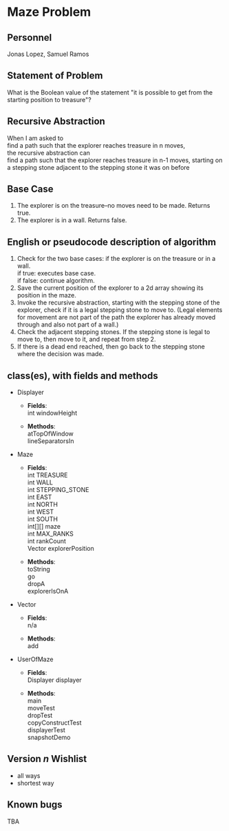 # Maze Problem

## Personnel
Jonas Lopez, Samuel Ramos

## Statement of Problem
What is the Boolean value of the statement "it is possible to get from the starting position to treasure"?

## Recursive Abstraction
When I am asked to <br />
find a path such that the explorer reaches treasure in n moves, <br />
the recursive abstraction can <br />
find a path such that the explorer reaches treasure in n-1 moves, starting on a stepping stone adjacent to the stepping stone it was on before

## Base Case
1. The explorer is on the treasure–no moves need to be made. Returns true.
2. The explorer is in a wall. Returns false.

## English or pseudocode description of algorithm
1. Check for the two base cases: if the explorer is on the treasure or in a wall. <br />
    if true: executes base case. <br />
    if false: continue algorithm.
2. Save the current position of the explorer to a 2d array showing its position in the maze.  
3. Invoke the recursive abstraction, starting with the stepping stone of the explorer, check if it is a legal stepping stone to move to. 
(Legal elements for movement are not part of the path the explorer has already moved through and also not part of a wall.)  
4. Check the adjacent stepping stones. If the stepping stone is legal to move to, then move to it, and repeat from step 2.
5. If there is a dead end reached, then go back to the stepping stone where the decision was made.


## class(es), with fields and methods
* Displayer  
  * **Fields**:  
int windowHeight   

  * **Methods**:  
atTopOfWindow  
lineSeparatorsIn  
  
* Maze  
  * **Fields**:  
int TREASURE  
int WALL  
int STEPPING_STONE  
int EAST  
int NORTH  
int WEST  
int SOUTH  
int[][] maze  
int MAX_RANKS  
int rankCount  
Vector explorerPosition  

  * **Methods**:  
toString  
go  
dropA  
explorerIsOnA   
  
* Vector  
  * **Fields**:  
n/a
  
  * **Methods**:  
add
  
* UserOfMaze  
  * **Fields**:  
Displayer displayer  
  
  * **Methods**:  
main  
moveTest  
dropTest  
copyConstructTest  
displayerTest  
snapshotDemo  
  
## Version *n* Wishlist
* all ways
* shortest way

## Known bugs
TBA

